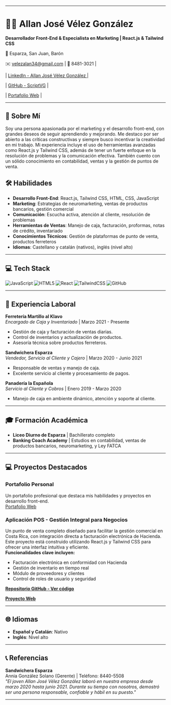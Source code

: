 
---

# 👨‍💻 Allan José Vélez González

**Desarrollador Front-End & Especialista en Marketing | React.js & Tailwind CSS**

📍 Esparza, San Juan, Barón 
 
✉️ velezalan34@gmail.com | 📱 8481-3021 | 

| [ LinkedIn - Allan José Vélez González ](https://www.linkedin.com/in/allan-jos%C3%A9-v%C3%A9lez-gonz%C3%A1lez-2838981b8?trk=contact-info) |

| [GitHub - ScriptVG](https://github.com/scriptvg) |
  
| [Portafolio Web](https://silver-empanada-7397cc.netlify.app/) |

---

## 🌟 Sobre Mí

Soy una persona apasionada por el marketing y el desarrollo front-end, con grandes deseos de seguir aprendiendo y mejorando. Me destaco por ser abierto a las críticas constructivas y siempre busco incentivar la creatividad en mi trabajo. Mi experiencia incluye el uso de herramientas avanzadas como React.js y Tailwind CSS, además de tener un fuerte enfoque en la resolución de problemas y la comunicación efectiva. También cuento con un sólido conocimiento en contabilidad, ventas y la gestión de puntos de venta.

## 🛠️ Habilidades

- **Desarrollo Front-End**: React.js, Tailwind CSS, HTML, CSS, JavaScript  
- **Marketing**: Estrategias de neuromarketing, ventas de productos bancarios, gestión comercial  
- **Comunicación**: Escucha activa, atención al cliente, resolución de problemas  
- **Herramientas de Ventas**: Manejo de caja, facturación, proformas, notas de crédito, inventariado  
- **Conocimientos Técnicos**: Gestión de plataformas de punto de venta, productos ferreteros  
- **Idiomas**: Castellano y catalán (nativos), inglés (nivel alto)

---

## 💻 Tech Stack

![JavaScript](https://img.shields.io/badge/javascript-%23323330.svg?style=for-the-badge&logo=javascript&logoColor=%23F7DF1E)
![HTML5](https://img.shields.io/badge/html5-%23E34F26.svg?style=for-the-badge&logo=html5&logoColor=white)
![React](https://img.shields.io/badge/react-%2320232a.svg?style=for-the-badge&logo=react&logoColor=%2361DAFB)
![TailwindCSS](https://img.shields.io/badge/tailwindcss-%2338B2AC.svg?style=for-the-badge&logo=tailwind-css&logoColor=white)
![GitHub](https://img.shields.io/badge/github-%23121011.svg?style=for-the-badge&logo=github&logoColor=white)

---

## 💼 Experiencia Laboral

**Ferretería Martillo al Klavo**  
*Encargado de Caja y Inventariado* | Marzo 2021 - Presente  
- Gestión de caja y facturación de ventas diarias.  
- Control de inventarios y actualización de productos.  
- Asesoría técnica sobre productos ferreteros.

**Sandwichera Esparza**  
*Vendedor, Servicio al Cliente y Cajero* | Marzo 2020 - Junio 2021  
- Responsable de ventas y manejo de caja.  
- Excelente servicio al cliente y procesamiento de pagos.

**Panadería la Española**  
*Servicio al Cliente y Cobros* | Enero 2019 - Marzo 2020  
- Manejo de caja en ambiente dinámico, atención y soporte al cliente.

---

## 🎓 Formación Académica

- **Liceo Diurno de Esparza** | Bachillerato completo  
- **Banking Coach Academy** | Estudios en contabilidad, ventas de productos bancarios, neuromarketing, y Ley FATCA

---

## 💻 Proyectos Destacados

### Portafolio Personal
Un portafolio profesional que destaca mis habilidades y proyectos en desarrollo front-end.  
[Portafolio Web](https://silver-empanada-7397cc.netlify.app/)

### Aplicación POS - Gestión Integral para Negocios
Un punto de venta completo diseñado para facilitar la gestión comercial en Costa Rica, con integración directa a facturación electrónica de Hacienda. Este proyecto está construido utilizando React.js y Tailwind CSS para ofrecer una interfaz intuitiva y eficiente.  
**Funcionalidades clave incluyen:**
- Facturación electrónica en conformidad con Hacienda
- Gestión de inventario en tiempo real
- Módulo de proveedores y clientes
- Control de roles de usuario y seguridad  

**[Repositorio GitHub - Ver código](https://github.com/scriptvg/Discord-S0ftw)**

**[Proyecto Web](https://stunning-pika-kr0mmsoluti0n.netlify.app/)**

---

## 🌐 Idiomas

- **Español y Catalán**: Nativo  
- **Inglés**: Nivel alto

---

## 📞 Referencias

**Sandwichera Esparza**  
Annia González Solano (Gerente) | Teléfono: 8440-5508  
*"El joven Allan José Vélez González laboró en nuestra empresa desde marzo 2020 hasta junio 2021. Durante su tiempo con nosotros, demostró ser una persona responsable, confiable y hábil en su puesto."*

---
